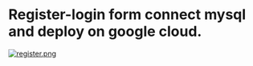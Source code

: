 # Register-login form connect mysql and deploy on google cloud.
[![register.png](https://s5.postimg.cc/54ay9n2mv/register.png)](https://postimg.cc/image/wew9hk5jn/)
